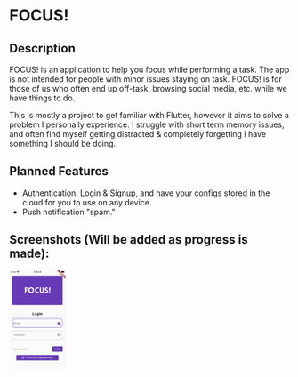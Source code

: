 # FOCUS!

## Description
FOCUS! is an application to help you focus while performing a task.  The app is not intended for people with minor issues staying on task.  FOCUS! is for those of us who often end up off-task, browsing social media, etc. while we have things to do.

This is mostly a project to get familiar with Flutter, however it aims to solve a problem I personally experience.  I struggle with short term memory issues, and often find myself getting distracted & completely forgetting I have something I should be doing.

## Planned Features
- Authentication.  Login & Signup, and have your configs stored in the cloud for you to use on any device.  
- Push notification "spam." 

## Screenshots (Will be added as progress is made):
<img src="metadata/AppScreenshot1.png" width=20% height=20%>
